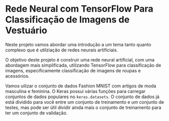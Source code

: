 # Rede Neural com TensorFlow Para Classificação de Imagens de Vestuário

Neste projeto vamos abordar uma introdução a um tema tanto quanto complexo que é utilziação de redes neurais artificiais.

O objetivo deste projeto é construir uma rede neural artificial, com uma abordagem mais simplificada, utilizando TensorFlow para classificação de imagens, especificamente classificação de imagens de roupas e acessórios.


Vamos uilizar o conjunto de dados Fashion MNIST com artigos de moda masculina e feminina. O Keras possui várias funções para carregar conjuntos de dados populares no `keras.datasets`. O conjunto de dados já está dividido para você entre um conjunto de treinamento e um conjunto de testes, mas pode ser útil dividir ainda mais o conjunto de treinamento para ter um conjunto de validação.
